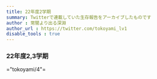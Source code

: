 ```yaml
---
title: 22年度2学期
summary: Twitterで連載していた生存報告をアーカイブしたものです
author : 常闇より出る深淵
author_url : https://twitter.com/tokoyami_lv1
disable_tools : true
---
```


### 22年度2,3学期

="tokoyami/4"=